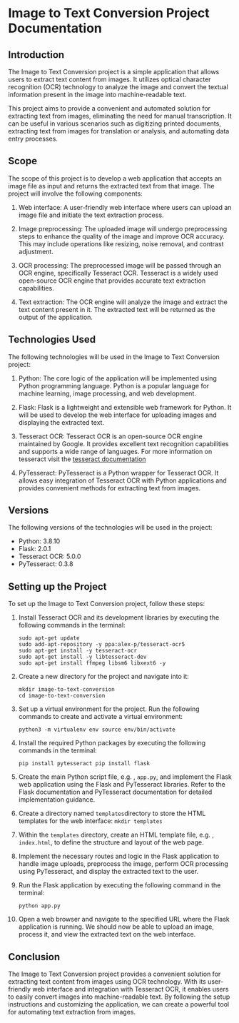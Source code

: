 # Image to Text Conversion Project Documentation

## Introduction

The Image to Text Conversion project is a simple application that allows users to extract text content from images. It utilizes optical character recognition (OCR) technology to analyze the image and convert the textual information present in the image into machine-readable text.

This project aims to provide a convenient and automated solution for extracting text from images, eliminating the need for manual transcription. It can be useful in various scenarios such as digitizing printed documents, extracting text from images for translation or analysis, and automating data entry processes.

## Scope

The scope of this project is to develop a web application that accepts an image file as input and returns the extracted text from that image. The project will involve the following components:

1.  Web interface: A user-friendly web interface where users can upload an image file and initiate the text extraction process.

2.  Image preprocessing: The uploaded image will undergo preprocessing steps to enhance the quality of the image and improve OCR accuracy. This may include operations like resizing, noise removal, and contrast adjustment.

3.  OCR processing: The preprocessed image will be passed through an OCR engine, specifically Tesseract OCR. Tesseract is a widely used open-source OCR engine that provides accurate text extraction capabilities.

4.  Text extraction: The OCR engine will analyze the image and extract the text content present in it. The extracted text will be returned as the output of the application.


## Technologies Used

The following technologies will be used in the Image to Text Conversion project:

1.  Python: The core logic of the application will be implemented using Python programming language. Python is a popular language for machine learning, image processing, and web development.

2.  Flask: Flask is a lightweight and extensible web framework for Python. It will be used to develop the web interface for uploading images and displaying the extracted text.

3.  Tesseract OCR: Tesseract OCR is an open-source OCR engine maintained by Google. It provides excellent text recognition capabilities and supports a wide range of languages. For more information on tesseract visit the  [tesseract documentation](https://tesseract-ocr.github.io/)

5.  PyTesseract: PyTesseract is a Python wrapper for Tesseract OCR. It allows easy integration of Tesseract OCR with Python applications and provides convenient methods for extracting text from images.


## Versions

The following versions of the technologies will be used in the project:

-   Python: 3.8.10
-   Flask: 2.0.1
-   Tesseract OCR: 5.0.0
-   PyTesseract: 0.3.8

## Setting up the Project

To set up the Image to Text Conversion project, follow these steps:

1.  Install Tesseract OCR and its development libraries by executing the following commands in the terminal:


    ```
    sudo apt-get update
    sudo add-apt-repository -y ppa:alex-p/tesseract-ocr5
    sudo apt-get install -y tesseract-ocr
    sudo apt-get install -y libtesseract-dev
    sudo apt-get install ffmpeg libsm6 libxext6 -y
    ```

1.  Create a new directory for the project and navigate into it:


    ```
    mkdir image-to-text-conversion
    cd image-to-text-conversion
    ```

2.  Set up a virtual environment for the project. Run the following commands to create and activate a virtual environment:



    `python3 -m virtualenv env
    source env/bin/activate`

3.  Install the required Python packages by executing the following commands in the terminal:



    `pip install pytesseract
    pip install flask`



5.  Create the main Python script file, e.g. , `app.py`, and implement the Flask web application using the Flask and PyTesseract libraries. Refer to the Flask documentation and PyTesseract documentation for detailed implementation guidance.

6.  Create a directory named `templates`directory to store the HTML templates for the web interface:  `mkdir templates`





7.  Within the `templates` directory, create an HTML template file, e.g. , `index.html`, to define the structure and layout of the web page.

8.  Implement the necessary routes and logic in the Flask application to handle image uploads, preprocess the image, perform OCR processing using PyTesseract, and display the extracted text to the user.

9.  Run the Flask application by executing the following command in the terminal:

    `python app.py`

10.  Open a web browser and navigate to the specified URL where the Flask application is running. We should now be able to upload an image, process it, and view the extracted text on the web interface.

## Conclusion

The Image to Text Conversion project provides a convenient solution for extracting text content from images using OCR technology. With its user-friendly web interface and integration with Tesseract OCR, it enables users to easily convert images into machine-readable text. By following the setup instructions and customizing the application, we can create a powerful tool for automating text extraction from images.
